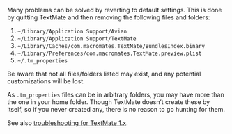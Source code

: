 Many problems can be solved by reverting to default settings. This is done by quitting TextMate and then removing the following files and folders:

 1. `~/Library/Application Support/Avian`
 1. `~/Library/Application Support/TextMate`
 1. `~/Library/Caches/com.macromates.TextMate/BundlesIndex.binary`
 1. `~/Library/Preferences/com.macromates.TextMate.preview.plist`
 1. `~/.tm_properties`

Be aware that not all files/folders listed may exist, and any potential customizations will be lost.

As `.tm_properties` files can be in arbitrary folders, you may have more than the one in your home folder. Though TextMate doesn’t create these by itself, so if you never created any, there is no reason to go hunting for them.

See also [troubleshooting for TextMate 1.x](http://wiki.macromates.com/Troubleshooting/).